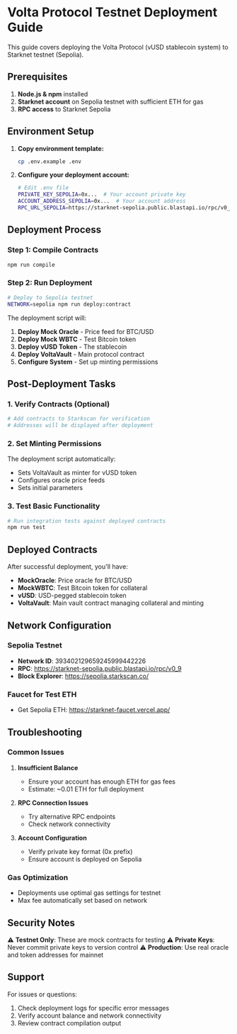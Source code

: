 # Volta Protocol Testnet Deployment Guide

This guide covers deploying the Volta Protocol (vUSD stablecoin system) to Starknet testnet (Sepolia).

## Prerequisites

1. **Node.js & npm** installed
2. **Starknet account** on Sepolia testnet with sufficient ETH for gas
3. **RPC access** to Starknet Sepolia

## Environment Setup

1. **Copy environment template:**
   ```bash
   cp .env.example .env
   ```

2. **Configure your deployment account:**
   ```bash
   # Edit .env file
   PRIVATE_KEY_SEPOLIA=0x...  # Your account private key
   ACCOUNT_ADDRESS_SEPOLIA=0x...  # Your account address
   RPC_URL_SEPOLIA=https://starknet-sepolia.public.blastapi.io/rpc/v0_9
   ```

## Deployment Process

### Step 1: Compile Contracts
```bash
npm run compile
```

### Step 2: Run Deployment
```bash
# Deploy to Sepolia testnet
NETWORK=sepolia npm run deploy:contract
```

The deployment script will:

1. **Deploy Mock Oracle** - Price feed for BTC/USD
2. **Deploy Mock WBTC** - Test Bitcoin token
3. **Deploy vUSD Token** - The stablecoin
4. **Deploy VoltaVault** - Main protocol contract
5. **Configure System** - Set up minting permissions

## Post-Deployment Tasks

### 1. Verify Contracts (Optional)
```bash
# Add contracts to Starkscan for verification
# Addresses will be displayed after deployment
```

### 2. Set Minting Permissions
The deployment script automatically:
- Sets VoltaVault as minter for vUSD token
- Configures oracle price feeds
- Sets initial parameters

### 3. Test Basic Functionality
```bash
# Run integration tests against deployed contracts
npm run test
```

## Deployed Contracts

After successful deployment, you'll have:

- **MockOracle**: Price oracle for BTC/USD
- **MockWBTC**: Test Bitcoin token for collateral
- **vUSD**: USD-pegged stablecoin token
- **VoltaVault**: Main vault contract managing collateral and minting

## Network Configuration

### Sepolia Testnet
- **Network ID**: 393402129659245999442226
- **RPC**: https://starknet-sepolia.public.blastapi.io/rpc/v0_9
- **Block Explorer**: https://sepolia.starkscan.co/

### Faucet for Test ETH
- Get Sepolia ETH: https://starknet-faucet.vercel.app/

## Troubleshooting

### Common Issues

1. **Insufficient Balance**
   - Ensure your account has enough ETH for gas fees
   - Estimate: ~0.01 ETH for full deployment

2. **RPC Connection Issues**
   - Try alternative RPC endpoints
   - Check network connectivity

3. **Account Configuration**
   - Verify private key format (0x prefix)
   - Ensure account is deployed on Sepolia

### Gas Optimization
- Deployments use optimal gas settings for testnet
- Max fee automatically set based on network

## Security Notes

⚠️ **Testnet Only**: These are mock contracts for testing
⚠️ **Private Keys**: Never commit private keys to version control
⚠️ **Production**: Use real oracle and token addresses for mainnet

## Support

For issues or questions:
1. Check deployment logs for specific error messages
2. Verify account balance and network connectivity
3. Review contract compilation output
